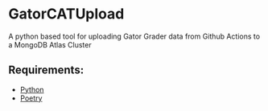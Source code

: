 # GatorCATUpload
A python based tool for uploading Gator Grader data from Github Actions to a MongoDB Atlas Cluster

## Requirements:
* [Python](https://www.python.org/)
* [Poetry](https://python-poetry.org/docs/#installing-with-pipx)